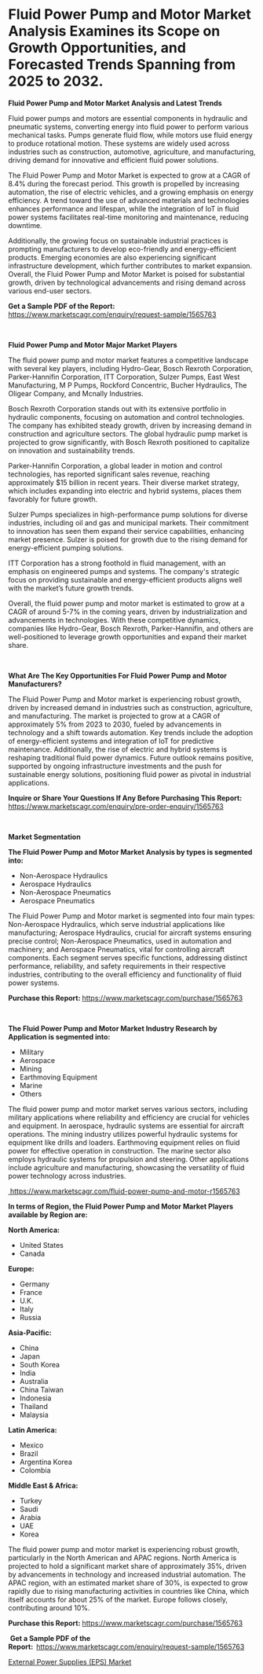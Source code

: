 <p><h1>Fluid Power Pump and Motor Market Analysis Examines its Scope on Growth Opportunities, and Forecasted Trends Spanning from 2025 to 2032.</h1></p><p><strong>Fluid Power Pump and Motor Market Analysis and Latest Trends</strong></p>
<p><p>Fluid power pumps and motors are essential components in hydraulic and pneumatic systems, converting energy into fluid power to perform various mechanical tasks. Pumps generate fluid flow, while motors use fluid energy to produce rotational motion. These systems are widely used across industries such as construction, automotive, agriculture, and manufacturing, driving demand for innovative and efficient fluid power solutions.</p><p>The Fluid Power Pump and Motor Market is expected to grow at a CAGR of 8.4% during the forecast period. This growth is propelled by increasing automation, the rise of electric vehicles, and a growing emphasis on energy efficiency. A trend toward the use of advanced materials and technologies enhances performance and lifespan, while the integration of IoT in fluid power systems facilitates real-time monitoring and maintenance, reducing downtime.</p><p>Additionally, the growing focus on sustainable industrial practices is prompting manufacturers to develop eco-friendly and energy-efficient products. Emerging economies are also experiencing significant infrastructure development, which further contributes to market expansion. Overall, the Fluid Power Pump and Motor Market is poised for substantial growth, driven by technological advancements and rising demand across various end-user sectors.</p></p>
<p><strong>Get a Sample PDF of the Report:&nbsp;</strong> <a href="https://www.marketscagr.com/enquiry/request-sample/1565763?utm_campaign=1126&utm_medium=2&utm_source=Github&utm_content=ia&utm_term=14022025&utm_id=fluid-power-pump-and-motor">https://www.marketscagr.com/enquiry/request-sample/1565763</a></p>
<p>&nbsp;</p>
<p><strong>Fluid Power Pump and Motor Major Market Players</strong></p>
<p><p>The fluid power pump and motor market features a competitive landscape with several key players, including Hydro-Gear, Bosch Rexroth Corporation, Parker-Hannifin Corporation, ITT Corporation, Sulzer Pumps, East West Manufacturing, M P Pumps, Rockford Concentric, Bucher Hydraulics, The Oligear Company, and Mcnally Industries.</p><p>Bosch Rexroth Corporation stands out with its extensive portfolio in hydraulic components, focusing on automation and control technologies. The company has exhibited steady growth, driven by increasing demand in construction and agriculture sectors. The global hydraulic pump market is projected to grow significantly, with Bosch Rexroth positioned to capitalize on innovation and sustainability trends.</p><p>Parker-Hannifin Corporation, a global leader in motion and control technologies, has reported significant sales revenue, reaching approximately $15 billion in recent years. Their diverse market strategy, which includes expanding into electric and hybrid systems, places them favorably for future growth. </p><p>Sulzer Pumps specializes in high-performance pump solutions for diverse industries, including oil and gas and municipal markets. Their commitment to innovation has seen them expand their service capabilities, enhancing market presence. Sulzer is poised for growth due to the rising demand for energy-efficient pumping solutions.</p><p>ITT Corporation has a strong foothold in fluid management, with an emphasis on engineered pumps and systems. The company's strategic focus on providing sustainable and energy-efficient products aligns well with the market’s future growth trends.</p><p>Overall, the fluid power pump and motor market is estimated to grow at a CAGR of around 5-7% in the coming years, driven by industrialization and advancements in technologies. With these competitive dynamics, companies like Hydro-Gear, Bosch Rexroth, Parker-Hannifin, and others are well-positioned to leverage growth opportunities and expand their market share.</p></p>
<p>&nbsp;</p>
<p><strong>What Are The Key Opportunities For Fluid Power Pump and Motor Manufacturers?</strong></p>
<p><p>The Fluid Power Pump and Motor market is experiencing robust growth, driven by increased demand in industries such as construction, agriculture, and manufacturing. The market is projected to grow at a CAGR of approximately 5% from 2023 to 2030, fueled by advancements in technology and a shift towards automation. Key trends include the adoption of energy-efficient systems and integration of IoT for predictive maintenance. Additionally, the rise of electric and hybrid systems is reshaping traditional fluid power dynamics. Future outlook remains positive, supported by ongoing infrastructure investments and the push for sustainable energy solutions, positioning fluid power as pivotal in industrial applications.</p></p>
<p><strong>Inquire or Share Your Questions If Any Before Purchasing This Report:</strong> <a href="https://www.marketscagr.com/enquiry/pre-order-enquiry/1565763?utm_campaign=1126&utm_medium=2&utm_source=Github&utm_content=ia&utm_term=14022025&utm_id=fluid-power-pump-and-motor">https://www.marketscagr.com/enquiry/pre-order-enquiry/1565763</a></p>
<p>&nbsp;</p>
<p><strong>Market Segmentation</strong></p>
<p><strong>The Fluid Power Pump and Motor Market Analysis by types is segmented into:</strong></p>
<p><ul><li>Non-Aerospace Hydraulics</li><li>Aerospace Hydraulics</li><li>Non-Aerospace Pneumatics</li><li>Aerospace Pneumatics</li></ul></p>
<p><p>The Fluid Power Pump and Motor market is segmented into four main types: Non-Aerospace Hydraulics, which serve industrial applications like manufacturing; Aerospace Hydraulics, crucial for aircraft systems ensuring precise control; Non-Aerospace Pneumatics, used in automation and machinery; and Aerospace Pneumatics, vital for controlling aircraft components. Each segment serves specific functions, addressing distinct performance, reliability, and safety requirements in their respective industries, contributing to the overall efficiency and functionality of fluid power systems.</p></p>
<p><strong>Purchase this Report:&nbsp;</strong><a href="https://www.marketscagr.com/purchase/1565763?utm_campaign=1126&utm_medium=2&utm_source=Github&utm_content=ia&utm_term=14022025&utm_id=fluid-power-pump-and-motor">https://www.marketscagr.com/purchase/1565763</a></p>
<p>&nbsp;</p>
<p><strong>The Fluid Power Pump and Motor Market Industry Research by Application is segmented into:</strong></p>
<p><ul><li>Military</li><li>Aerospace</li><li>Mining</li><li>Earthmoving Equipment</li><li>Marine</li><li>Others</li></ul></p>
<p><p>The fluid power pump and motor market serves various sectors, including military applications where reliability and efficiency are crucial for vehicles and equipment. In aerospace, hydraulic systems are essential for aircraft operations. The mining industry utilizes powerful hydraulic systems for equipment like drills and loaders. Earthmoving equipment relies on fluid power for effective operation in construction. The marine sector also employs hydraulic systems for propulsion and steering. Other applications include agriculture and manufacturing, showcasing the versatility of fluid power technology across industries.</p></p>
<p><a href="https://www.marketscagr.com/fluid-power-pump-and-motor-r1565763?utm_campaign=1126&utm_medium=2&utm_source=Github&utm_content=ia&utm_term=14022025&utm_id=fluid-power-pump-and-motor">&nbsp;https://www.marketscagr.com/fluid-power-pump-and-motor-r1565763</a></p>
<p><strong>In terms of Region, the Fluid Power Pump and Motor Market Players available by Region are:</strong></p>
<p>
    <p> <strong> North America: </strong>
        <ul>
            <li>United States</li>
            <li>Canada</li>
        </ul>
        </p> 
    <p> <strong> Europe: </strong>
        <ul>
            <li>Germany</li>
            <li>France</li>
            <li>U.K.</li>
            <li>Italy</li>
            <li>Russia</li>
        </ul>
        </p> 
    <p> <strong> Asia-Pacific: </strong>
        <ul>
            <li>China</li>
            <li>Japan</li>
            <li>South Korea</li>
            <li>India</li>
            <li>Australia</li>
            <li>China Taiwan</li>
            <li>Indonesia</li>
            <li>Thailand</li>
            <li>Malaysia</li>
        </ul>
        </p> 
    <p> <strong> Latin America: </strong>
        <ul>
            <li>Mexico</li>
            <li>Brazil</li>
            <li>Argentina Korea</li>
            <li>Colombia</li>
        </ul>
        </p> 
    <p> <strong> Middle East & Africa: </strong>
        <ul>
            <li>Turkey</li>
            <li>Saudi</li>
            <li>Arabia</li>
            <li>UAE</li>
            <li>Korea</li>
        </ul>
    </p>
    </p>
<p><p>The fluid power pump and motor market is experiencing robust growth, particularly in the North American and APAC regions. North America is projected to hold a significant market share of approximately 35%, driven by advancements in technology and increased industrial automation. The APAC region, with an estimated market share of 30%, is expected to grow rapidly due to rising manufacturing activities in countries like China, which itself accounts for about 25% of the market. Europe follows closely, contributing around 10%.</p></p>
<p><strong>Purchase this Report: </strong><a href="https://www.marketscagr.com/purchase/1565763?utm_campaign=1126&utm_medium=2&utm_source=Github&utm_content=ia&utm_term=14022025&utm_id=fluid-power-pump-and-motor">https://www.marketscagr.com/purchase/1565763</a></p>
<p>&nbsp;<strong>Get a Sample PDF of the Report:&nbsp;&nbsp;</strong><a href="https://www.marketscagr.com/enquiry/request-sample/1565763?utm_campaign=1126&utm_medium=2&utm_source=Github&utm_content=ia&utm_term=14022025&utm_id=fluid-power-pump-and-motor">https://www.marketscagr.com/enquiry/request-sample/1565763</a></p>
<p><strong></strong></p>
<p><p><a href="https://github.com/julyju69/Market-Research-Report-List-6/blob/main/external-power-supplies-eps-market.md?utm_campaign=1126&utm_medium=2&utm_source=Github&utm_content=ia&utm_term=14022025&utm_id=fluid-power-pump-and-motor">External Power Supplies (EPS) Market</a></p></p>